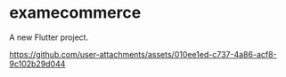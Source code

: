 # examecommerce

A new Flutter project.



https://github.com/user-attachments/assets/010ee1ed-c737-4a86-acf8-9c102b29d044

